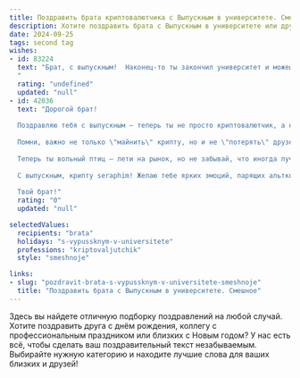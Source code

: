 ```yaml
---
title: Поздравить брата криптовалютчика с Выпускным в университете. Смешное
description: Хотите поздравить брата с Выпускным в университете или другим праздником? Наш ИИ создаст незабываемое поздравление, а вы обязательно выделитесь среди других.  
date: 2024-09-25
tags: second tag
wishes:
- id: 83224
  text: "Брат, с выпускным!  Наконец-то ты закончил университет и можешь официально приступить к зарабатыванию крипты, не отвлекаясь на лекции про интегралы и дифференциалы (которые, кстати, тебе всё равно никогда не пригодятся!).  Пусть твой майнинг будет успешным, а кошелёк – всегда полным!  Поздравляю с выходом в большую крипто-жизнь!  Не забывай делиться прибылью с братом, а то я тут без биткоинов совсем обнищал! 😉
  "
  rating: "undefined"
  updated: "null"
- id: 42036
  text: "Дорогой брат!
  
  Поздравляю тебя с выпускным — теперь ты не просто криптовалютчик, а настоящий лорд биткоинового королевства! Забудь про \"пока не выйду на пенсию\", теперь ты можешь заявить: \"Когда я вырасту — буду обеспеченным стратегом в мире цифровых монет!\"
  
  Помни, важно не только \"майнить\" крипту, но и не \"потерять\" друзей. Так что желаю тебе находить баланс между токенами и хорошими моментами с близкими, чтобы не оказаться в \"неденежном\" положении.
  
  Теперь ты вольный птиц — лети на рынок, но не забывай, что иногда лучше держаться на земле, а не только в облаках блокчейна! Пусть твои вложения растут, как бесполезные мемы в интернете, а счастье приходит с такой же частотой, как очередные хакерские атаки.
  
  С выпускным, крипту seraphim! Желаю тебе ярких эмоций, парящих альткоинов и стабильных радостей!
  
  Твой брат!"
  rating: "0"
  updated: "null"

selectedValues:
  recipients: "brata"
  holidays: "s-vypussknym-v-universitete"
  professions: "kriptovaljutchik"
  style: "smeshnoje"

links:
- slug: "pozdravit-brata-s-vypussknym-v-universitete-smeshnoje"
  title: "Поздравить брата с Выпускным в университете. Смешное"
---
```


Здесь вы найдете отличную подборку поздравлений на любой случай. 
Хотите поздравить друга с днём рождения, коллегу с профессиональным праздником или близких с Новым годом? У нас есть всё, чтобы сделать ваш поздравительный текст незабываемым. Выбирайте нужную категорию и находите лучшие слова для ваших близких и друзей!
